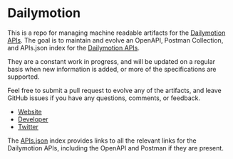 # DailymotionThis is a repo for managing machine readable artifacts for the [Dailymotion APIs](https://dailymotion.com/). The goal is to maintain and evolve an OpenAPI, Postman Collection, and APIs.json index for the [Dailymotion APIs](https://dailymotion.com/).They are a constant work in progress, and will be updated on a regular basis when new information is added, or more of the specifications are supported.Feel free to submit a pull request to evolve any of the artifacts, and leave GitHub issues if you have any questions, comments, or feedback.- [Website](https://dailymotion.com/)- [Developer](https://dailymotion.com/)- [Twitter](https://twitter.com/DailymotionAPI)The [APIs.json](https://github.com/api-evangelist/dailymotion/blob/master/apis.json) index provides links to all the relevant links for the Dailymotion APIs, including the OpenAPI and Postman if they are present.